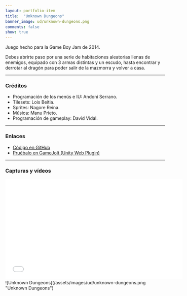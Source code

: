 ```yaml
---
layout: portfolio-item
title:  "Unknown Dungeons"
banner_image: ud/unknown-dungeons.png
comments: false
show: true
---
```


Juego hecho para la Game Boy Jam de 2014.

Debes abrirte paso por una serie de habitaciones aleatorias llenas de enemigos, equipado con 3 armas distintas y un escudo, hasta encontrar y derrotar al dragón para poder salir de la mazmorra y volver a casa.

---

### Créditos
* Programación de los menús e IU: Andoni Serrano.
* Tilesets: Lois Beitia.
* Sprites: Nagore Reina.
* Música: Manu Prieto.
* Programación de gameplay: David Vidal.

---

### Enlaces
* [Código en GitHub](https://github.com/andoniserra/UnknownDungeons/tree/master-nueva)
* [Pruébalo en GameJolt (Unity Web Plugin)](http://gamejolt.com/games/unknown-dungeons/31831)

---

### Capturas y vídeos
<iframe width="560" height="315" src="//www.youtube.com/embed/KrVYHRc3QlY" frameborder="0" allowfullscreen></iframe>
![Unknown Dungeons](/assets/images/ud/unknown-dungeons.png "Unknown Dungeons")